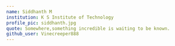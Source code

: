 ```yaml
---
name: Siddhanth M
institution: K S Institute of Technology
profile_pic: siddhanth.jpg
quote: Somewhere,something incredible is waiting to be known.
github_user: Vinecreeper888
---
```

